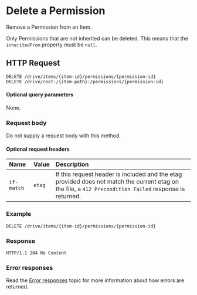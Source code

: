 # Delete a Permission

Remove a Permission from an Item.

Only Permissions that are not inherited can be deleted. This means that the `inheritedFrom`
property must be `null`.

## HTTP Request

<!-- { "blockType": "ignored" } -->
```
DELETE /drive/items/{item-id}/permissions/{permission-id}
DELETE /drive/root:/{item-path}:/permissions/{permission-id}
```

#### Optional query parameters
None.

### Request body
Do not supply a request body with this method.

#### Optional request headers

| Name       | Value  | Description                                                                                                                                                      |
|:-----------|:-------|:-----------------------------------------------------------------------------------------------------------------------------------------------------------------|
| `if-match` | `etag` | If this request header is included and the etag provided does not match the current etag on the file, a `412 Precondition Failed` response is returned. |


### Example

<!-- {"blockType": "request", "name": "delete-permission", "scopes": "files.readwrite" } -->
```
DELETE /drive/items/{item-id}/permissions/{permission-id}
```

### Response
<!-- {"blockType": "response"} -->
```http
HTTP/1.1 204 No Content
```

### Error responses

Read the [Error responses][error-response] topic for more information about
how errors are returned.

[error-response]: ../concepts/errors.md

<!-- {
  "type": "#page.annotation",
  "description": "Delete an item's permissions",
  "keywords": "permission, permissions, sharing, remove permissions, delete permissions",
  "section": "documentation",
  "tocPath": "Sharing/Remove permissions"
} -->
